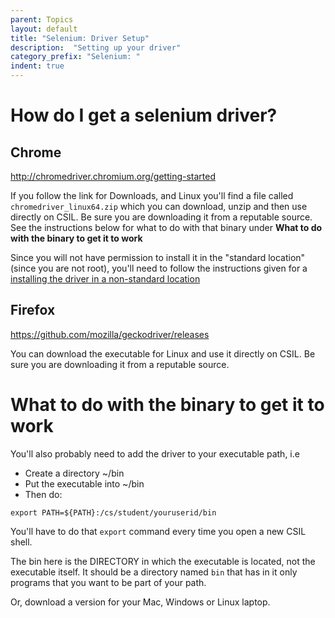 ```yaml
---
parent: Topics
layout: default
title: "Selenium: Driver Setup"
description:  "Setting up your driver"
category_prefix: "Selenium: "
indent: true
---
```


# How do I get a selenium driver?

## Chrome

<http://chromedriver.chromium.org/getting-started>

If you follow the link for Downloads, and Linux you'll find a file called `chromedriver_linux64.zip` which you can download, unzip and then use directly on CSIL.  Be sure you are downloading it from a reputable source.   See the instructions below for what to do with that binary under <b>What to do with the binary to get it to work</b>

Since you will not have permission to install it in the "standard location" (since you are not root), you'll need to follow the instructions given for a [installing the driver in a non-standard location](http://chromedriver.chromium.org/capabilities#TOC-Using-a-Chrome-executable-in-a-non-standard-location)


## Firefox

<https://github.com/mozilla/geckodriver/releases>

You can download the executable for Linux and use it directly on CSIL.  Be sure you are downloading it from a reputable source.

# What to do with the binary to get it to work

You'll also probably need to add the driver to your executable path, i.e

* Create a directory ~/bin
* Put the executable into ~/bin
* Then do:

```
export PATH=${PATH}:/cs/student/youruserid/bin
```

You'll have to do that `export` command every time you open a new CSIL shell.

The bin here is the DIRECTORY in which the executable is located, not the executable itself. It should be a directory named `bin` that has in it only programs that you want to be part of your path.

Or, download a version for your Mac, Windows or Linux laptop.

